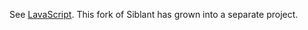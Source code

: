 See [LavaScript](https://github.com/evanrmurphy/lava-script). This fork of Siblant has grown into a separate project.
